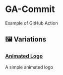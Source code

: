 # GA-Commit

Example of GitHub Action

## 🖼️ Variations

<!-- BEGIN-AUTO-LIST -->

### [Animated Logo](https://editor.p5js.org/funplanet/sketches/8zZKqiyV4)

A simple animated logo

<!-- END-AUTO-LIST -->
